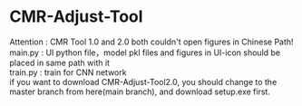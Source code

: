 # CMR-Adjust-Tool
Attention : CMR Tool 1.0 and 2.0 both couldn't open figures in Chinese Path!<br>
main.py : UI python file，model pkl files and figures in UI-icon should be placed in same path with it<br>
train.py : train for CNN network <br>
if you want to download CMR-Adjust-Tool2.0, you should change to the master branch from here(main branch), and download setup.exe first.
